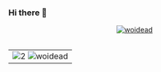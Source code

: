 ### Hi there 👋

<!--
**woidead/woidead** is a ✨ _special_ ✨ repository because its `README.md` (this file) appears on your GitHub profile.

Here are some ideas to get you started:

- 🔭 I’m currently working on ...
- 🌱 I’m currently learning ...
- 👯 I’m looking to collaborate on ...
- 🤔 I’m looking for help with ...
- 💬 Ask me about ...
- 📫 How to reach me: ...
- 😄 Pronouns: ...
- ⚡ Fun fact: ...
-->

<table>
  <tr>
     <p align="center">

  <p align="center"> <a href="https://github.com/ryo-ma/github-profile-trophy"><img src="https://github-profile-trophy.vercel.app/?username=woidead" alt="woidead" /></a> </p>       
    </p>
  </tr>
</table>
<table> 
  <tr>
    <td><img src="https://github-readme-stats.vercel.app/api/top-langs/?username=woidead&theme=radical&layout=compact&hide=Jupyter%20Notebook"  display=block  alt="2">
    <img src="https://github-readme-streak-stats.herokuapp.com/?user=woidead&theme=radical" alt="woidead"></td>
      
   </tr>
</table>
